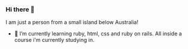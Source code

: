 ### Hi there 👋

I am just a person from a small island below Australia!

- 🌱 I’m currently learning ruby, html, css and ruby on rails. All inside a course i'm currently studying in.

<!--
**Chrystoff/chrystoff** is a ✨ _special_ ✨ repository because its `README.md` (this file) appears on your GitHub profile.

Here are some ideas to get you started:

- 🔭 I’m currently working on ...
- 🌱 I’m currently learning ...
- 👯 I’m looking to collaborate on ...
- 🤔 I’m looking for help with ...
- 💬 Ask me about ...
- 📫 How to reach me: ...
- 😄 Pronouns: ...
- ⚡ Fun fact: ...
-->
